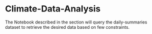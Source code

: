 # Climate-Data-Analysis
The Notebook described in the section will query the daily-summaries dataset to retrieve the desired data based on few constraints.
